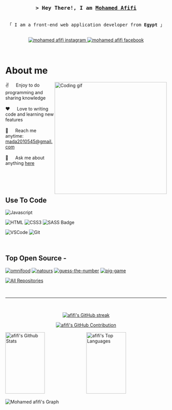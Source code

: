 

<!-- Intro  -->
<h3 align="center">
        <samp>&gt; Hey There!, I am
                <b><a target="_blank" href="#">Mohamed Afifi</a></b>
        </samp>
</h3>


<p align="center"> 
  <samp>
    <br>
    「 I am a front-end web application developer from <b>Egypt</b> 」
    <br>
    <br>
  </samp>
</p>

 <p align="center">
<!-- <a href="#" target="blank">
  <img src="https://img.shields.io/badge/Website-DC143C?style=for-the-badge&logo=medium&logoColor=white" alt="mohamed afifi website" />
 </a> -->
  
 <!--<a href="#" target="_blank">
  <img src="https://img.shields.io/badge/LinkedIn-0077B5?style=for-the-badge&logo=linkedin&logoColor=white" alt="mohamed afifi linkidin"/>
 </a> -->

 <!--<a href="#" target="_blank">
  <img src="https://img.shields.io/badge/Twitter-1DA1F2?style=for-the-badge&logo=twitter&logoColor=white" alt="mohamed afifi twitter"/>
 </a> -->
 <a href="https://www.instagram.com/mada2010545" target="_blank">
  <img src="https://img.shields.io/badge/Instagram-fe4164?style=for-the-badge&logo=instagram&logoColor=white" alt="mohamed afifi instagram" />
 </a> 
 <a href="https://www.facebook.com/Mo.Afifi545" target="_blank">
  <img src="https://img.shields.io/badge/Facebook-20BEFF?&style=for-the-badge&logo=facebook&logoColor=white" alt="mohamed afifi facebook"  />
  </a> 
</p>
<br />

<!-- About Section -->
 # About me
 
<p>
 <img align="right" width="350" src="/assets/programmer.gif" alt="Coding gif" />
  
 ✌️ &emsp; Enjoy to do programming and sharing knowledge <br/><br/>
 ❤️ &emsp; Love to writing code and learning new features<br/><br/>
 📧 &emsp; Reach me anytime: mada2010545@gmail.com<br/><br/>
 💬 &emsp; Ask me about anything [here](https://github.com/Mohamed-Afifi545/Mohamed-Afifi545/issues)

</p>

<br/>
<br/>
<br/>

## Use To Code

![Javascript](https://img.shields.io/badge/Javascript-F0DB4F?style=for-the-badge&labelColor=black&logo=javascript&logoColor=F0DB4F)
<!-- ![Typescript](https://img.shields.io/badge/Typescript-007acc?style=for-the-badge&labelColor=black&logo=typescript&logoColor=007acc) -->
<!--![React](https://img.shields.io/badge/-React-61DBFB?style=for-the-badge&labelColor=black&logo=react&logoColor=61DBFB)-->
<!--![React Native](https://img.shields.io/badge/React_Native-20232A?style=for-the-badge&logo=react&logoColor=61DAFB)-->
<!--![Next.js](https://img.shields.io/badge/next.js-000000?style=for-the-badge&logo=nextdotjs&logoColor=white)-->
<!--![Nodejs](https://img.shields.io/badge/Nodejs-3C873A?style=for-the-badge&labelColor=black&logo=node.js&logoColor=3C873A)-->
<!--![Express.js](https://img.shields.io/badge/Express.js-000000?style=for-the-badge&logo=express&logoColor=white)-->
<!--![MongoDB](https://img.shields.io/badge/MongoDB-4EA94B?style=for-the-badge&logo=mongodb&logoColor=white)-->
![HTML](https://img.shields.io/badge/HTML5-E34F26?style=for-the-badge&logo=html5&logoColor=white)
![CSS3](https://img.shields.io/badge/CSS3-1572B6?style=for-the-badge&logo=css3&logoColor=white)
![SASS Badge](https://img.shields.io/badge/Sass-CC6699?style=for-the-badge&logo=sass&logoColor=white)
<!--![Ant-Design](https://img.shields.io/badge/AntDesign-0170FE?style=for-the-badge&logo=antdesign&logoColor=white)-->
<!--![Tailwind](https://img.shields.io/badge/Tailwind_CSS-092749?style=for-the-badge&logo=tailwindcss&logoColor=06B6D4&labelColor=000000)-->
<!--![Bootstrap](https://img.shields.io/badge/Bootstrap-563D7C?style=for-the-badge&logo=bootstrap&logoColor=white)-->
<!--![Strapi](https://img.shields.io/badge/strapi-2E7EEA?style=for-the-badge&logo=strapi&logoColor=white)-->
<!--![Markdown](https://img.shields.io/badge/Markdown-000000?style=for-the-badge&logo=markdown&logoColor=white)-->
<!--![Redux](https://img.shields.io/badge/Redux-593D88?style=for-the-badge&logo=redux&logoColor=white)-->
<!--![React Query](https://img.shields.io/badge/-React_Query-FF4154?style=for-the-badge&logo=react%20query&logoColor=white)-->
![VSCode](https://img.shields.io/badge/Visual_Studio-0078d7?style=for-the-badge&logo=visual%20studio&logoColor=white)
![Git](https://img.shields.io/badge/Git-F05032?style=for-the-badge&logo=git&logoColor=white)

<br/>

## Top Open Source -
[![omnifood](https://github-readme-stats.vercel.app/api/pin/?username=Mohamed-Afifi545&repo=Omnifood&border_color=7F3FBF&bg_color=0D1117&title_color=C9D1D9&text_color=8B949E&icon_color=7F3FBF)](https://github.com/Mohamed-Afifi545/Omnifood)
[![natours](https://github-readme-stats.vercel.app/api/pin/?username=Mohamed-Afifi545&repo=Natours&border_color=7F3FBF&bg_color=0D1117&title_color=C9D1D9&text_color=8B949E&icon_color=7F3FBF)](https://github.com/Mohamed-Afifi545/Natours)
[![guess-the-number](https://github-readme-stats.vercel.app/api/pin/?username=Mohamed-Afifi545&repo=guess-the-number&border_color=7F3FBF&bg_color=0D1117&title_color=C9D1D9&text_color=8B949E&icon_color=7F3FBF)](https://github.com/Mohamed-Afifi545/guess-the-number)
[![pig-game](https://github-readme-stats.vercel.app/api/pin/?username=Mohamed-Afifi545&repo=pig-game&border_color=7F3FBF&bg_color=0D1117&title_color=C9D1D9&text_color=8B949E&icon_color=7F3FBF)](https://github.com/Mohamed-Afifi545/pig-game)

<p align="left">
  <a href="https://github.com/Mohamed-Afifi545?tab=repositories" target="_blank"><img alt="All Repositories" title="All Repositories" src="https://img.shields.io/badge/-All%20Repos-2962FF?style=for-the-badge&logo=koding&logoColor=white"/></a>
</p>

<br/>
<hr/>
<br/>

<p align="center">
  <a href="https://github.com/Mohamed-Afifi545">
    <img src="https://github-readme-streak-stats.herokuapp.com/?user=Mohamed-Afifi545&theme=radical&border=7F3FBF&background=0D1117" alt="afifi's GitHub streak"/>
  </a>
</p>

<p align="center">
  <a href="https://github.com/Mohamed-Afifi545">
    <img src="https://github-profile-summary-cards.vercel.app/api/cards/profile-details?username=Mohamed-Afifi545&theme=radical" alt="afifi's GitHub Contribution"/>
  </a>
</p>

<a> 
    <a href="https://github.com/Mohamed-Afifi545"><img alt="afifi's Github Stats" src="https://denvercoder1-github-readme-stats.vercel.app/api?username=Mohamed-Afifi545&show_icons=true&count_private=true&theme=react&border_color=7F3FBF&bg_color=0D1117&title_color=F85D7F&icon_color=F8D866" height="192px" width="49.5%"/></a>
  <a href="https://github.com/Mohamed-Afifi545"><img alt="afifi's Top Languages" src="https://denvercoder1-github-readme-stats.vercel.app/api/top-langs/?username=Mohamed-Afifi545&langs_count=8&layout=compact&theme=react&border_color=7F3FBF&bg_color=0D1117&title_color=F85D7F&icon_color=F8D866" height="192px" width="49.5%"/></a>
  <br/>
</a>


![Mohamed afifi's Graph](https://github-readme-activity-graph.vercel.app/graph?username=Mohamed-Afifi545&custom_title=Mohamed%20Afifi's%20GitHub%20Activity%20Graph&bg_color=0D1117&color=7F3FBF&line=7F3FBF&point=7F3FBF&area_color=FFFFFF&title_color=FFFFFF&area=true)
